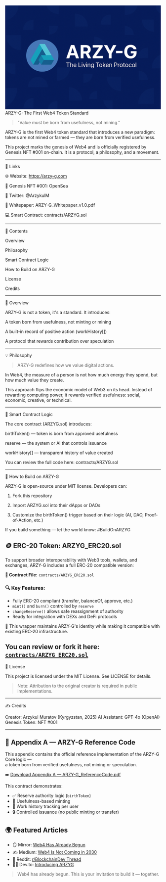 ![ARZY-G Banner](./file_00000000c9f462468079676d7ac459ca.png) ARZY-G: The First Web4 Token Standard

  

> "Value must be born from usefulness, not mining."



ARZY-G is the first Web4 token standard that introduces a new paradigm: tokens are not mined or farmed — they are born from verified usefulness.

This project marks the genesis of Web4 and is officially registered by Genesis NFT #001 on-chain. It is a protocol, a philosophy, and a movement.


---

🔗 Links

🌐 Website: https://arzy-g.com

💎 Genesis NFT #001: OpenSea

🧠 Twitter: @ArzykulM

📜 Whitepaper: ARZY-G_Whitepaper_v1.0.pdf

💻 Smart Contract: contracts/ARZYG.sol



---

📘 Contents

Overview

Philosophy

Smart Contract Logic

How to Build on ARZY-G

License

Credits



---

🧭 Overview

ARZY-G is not a token, it's a standard. It introduces:

A token born from usefulness, not minting or mining

A built-in record of positive action (workHistory[])

A protocol that rewards contribution over speculation



---

💡 Philosophy

> ARZY-G redefines how we value digital actions.

In Web4, the measure of a person is not how much energy they spend, but how much value they create.



This approach flips the economic model of Web3 on its head. Instead of rewarding computing power, it rewards verified usefulness: social, economic, creative, or technical.


---

🔐 Smart Contract Logic

The core contract (ARZYG.sol) introduces:

birthToken() — token is born from approved usefulness

reserve — the system or AI that controls issuance

workHistory[] — transparent history of value created


You can review the full code here: contracts/ARZYG.sol


---

🚀 How to Build on ARZY-G

ARZY-G is open-source under MIT license. Developers can:

1. Fork this repository


2. Import ARZYG.sol into their dApps or DAOs


3. Customize the birthToken() trigger based on their logic (AI, DAO, Proof-of-Action, etc.)



If you build something — let the world know: #BuildOnARZYG

## 🪙 ERC-20 Token: ARZYG_ERC20.sol

To support broader interoperability with Web3 tools, wallets, and exchanges, ARZY-G includes a full ERC-20 compatible version:

**🔧 Contract File:** `contracts/ARZYG_ERC20.sol`

### 🔍 Key Features:
- Fully ERC-20 compliant (transfer, balanceOf, approve, etc.)
- `mint()` and `burn()` controlled by `reserve`
- `changeReserve()` allows safe reassignment of authority
- Ready for integration with DEXs and DeFi protocols

📌 This wrapper maintains ARZY-G's identity while making it compatible with existing ERC-20 infrastructure.

You can review or fork it here: [`contracts/ARZYG_ERC20.sol`](contracts/ARZYG_ERC20.sol)
---

📜 License

This project is licensed under the MIT License. See LICENSE for details.

> Note: Attribution to the original creator is required in public implementations.




---

✍️ Credits

Creator: Arzykul Muratov (Kyrgyzstan, 2025)
AI Assistant: GPT-4o (OpenAI)
Genesis Token: NFT #001

---
## 📄 Appendix A — ARZY-G Reference Code

This appendix contains the official reference implementation of the ARZY-G Core logic —  
a token born from verified usefulness, not mining or speculation.

➡️ [Download Appendix A — ARZY-G_ReferenceCode.pdf](./ARZY-G_AppendixA_ReferenceCode.pdf)

This contract demonstrates:
- ✅ Reserve authority logic (`birthToken`)
- 🧠 Usefulness-based minting
- 📜 Work history tracking per user
- 🔒 Controlled issuance (no public minting or transfer)
## 🌍 Featured Articles

- 🪞 Mirror: [Web4 Has Already Begun](https://mirror.xyz/0x2B06FA1684C890d9b6A96006101e53Cec63c2113/oZTM72TDMehyD8XxCiKxm_T0_YzVY_RgylrCSC-JQd8)
- ✍️ Medium: [Web4 Is Not Coming in 2030](https://medium.com/@arzukul9977/web4-is-not-coming-in-2030-it-already-exists-5b660df4b134)
- 💬 Reddit: [r/BlockchainDev Thread](https://www.reddit.com/r/BlockchainDev/s/IIqd31ZXaS)
- 🧑‍💻 Dev.to: [Introducing ARZYG](https://dev.to/arzykul_muratov/introducing-arzy-g-the-first-living-token-of-web4-2icm)

> Web4 has already begun. This is your invitation to build it — together.


